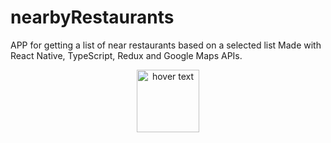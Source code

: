 # nearbyRestaurants

APP for getting a list of near restaurants based on a selected list
Made with React Native, TypeScript, Redux and Google Maps APIs.

<p align="center">
  <img src="https://i.ibb.co/x5j7Dhm/Screenshot-1630893669.png" width="100" title="hover text">
</p>
